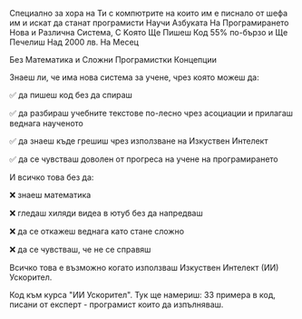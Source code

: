 Специално за хора на Ти с компютрите на които им е писнало от шефа им и искат да станат програмисти
Научи Азбуката На Програмирането
Нова и Различна Система,
С Kоято Ще Пишеш Код 55% по-бързо и Ще Печелиш Над 2000 лв. На Месец

Без Математика и Сложни Програмистки Концепции

Знаеш ли, че има нова система за учене, чрез която можеш да:

✅ да пишеш код без да спираш

✅ да разбираш учебните текстове по-лесно чрез асоциации и прилагаш веднага наученото

✅ да знаеш къде грешиш чрез използване на Изкуствен Интелект

✅ да се чувстваш доволен от прогреса на учене на програмирането

И всичко това без да:

❌ знаеш математика 

❌ гледаш хиляди видеа в ютуб без да напредваш

❌ да се откажеш веднага като стане сложно

❌ да се чувстваш, че не се справяш

Всичко това е възможно когато използваш Изкуствен Интелект (ИИ) Ускорител.

Код към курса "ИИ Ускорител".
Тук ще намериш:
33 примера в код, писани от експерт - програмист които да изпълняваш.

